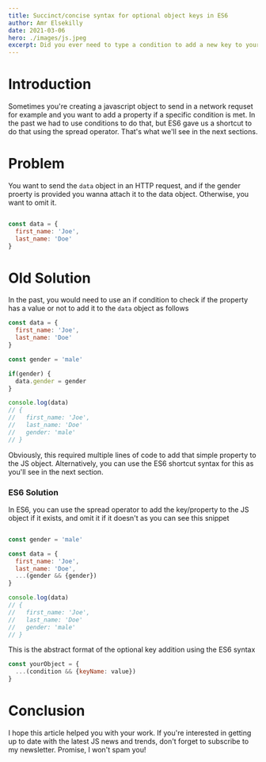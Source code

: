 ```yaml
---
title: Succinct/concise syntax for optional object keys in ES6
author: Amr Elsekilly
date: 2021-03-06
hero: ./images/js.jpeg
excerpt: Did you ever need to type a condition to add a new key to your JS object? This article has an ES6 shortcut for you!
---
```


# Introduction

Sometimes you're creating a javascript object to send in a network requset for example and you want to add a property if a specific condition is met. In the past we had to use conditions to do that, but ES6 gave us a shortcut to do that using the spread operator. That's what we'll see in the next sections.

# Problem

You want to send the `data` object in an HTTP request, and if the gender proerty is provided you wanna attach it to the data object. Otherwise, you want to omit it.

```javascript

const data = {
  first_name: 'Joe',
  last_name: 'Doe'
}

```

# Old Solution

In the past, you would need to use an if condition to check if the property has a value or not to add it to the `data` object as follows

```javascript
const data = {
  first_name: 'Joe',
  last_name: 'Doe'
}

const gender = 'male'

if(gender) {
  data.gender = gender
}

console.log(data)
// {
//   first_name: 'Joe',
//   last_name: 'Doe'
//   gender: 'male'
// }

```

Obviously, this required multiple lines of code to add that simple property to the JS object. Alternatively, you can use the ES6 shortcut syntax for this as you'll see in the next section.

### ES6 Solution

In ES6, you can use the spread operator to add the key/property to the JS object if it exists, and omit it if it doesn't as you can see this snippet

```javascript

const gender = 'male'

const data = {
  first_name: 'Joe',
  last_name: 'Doe',
  ...(gender && {gender})
}

console.log(data)
// {
//   first_name: 'Joe',
//   last_name: 'Doe'
//   gender: 'male'
// }

```

This is the abstract format of the optional key addition using the ES6 syntax

```javascript
const yourObject = {
  ...(condition && {keyName: value})
}

```

# Conclusion

I hope this article helped you with your work. If you're interested in getting up to date with the latest JS news and trends, don't forget to subscribe to my newsletter. Promise, I won't spam you!